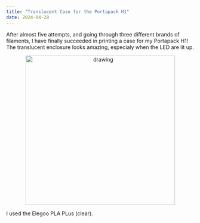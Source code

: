 ```yaml
---
title: "Translucent Case for the Portapack H1"
date: 2024-04-28
---
```


After almost five attempts, and going through three different brands of filaments, I have finally succeeded in printing a case for my Portapack H1! The translucent enclosure looks amazing, especialy when the LED are lit up.

<p align="center">
<img src="https://paulxu.me/images/20240428-portapack-case.jpeg" alt="drawing" width="400"/>
</p>

I used the Elegoo PLA PLus (clear).